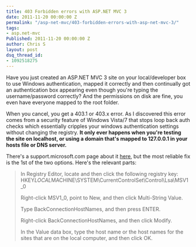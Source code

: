 ```yaml
---
title: 403 Forbidden errors with ASP.NET MVC 3
date: 2011-11-20 00:00:00 Z
permalink: "/asp-net-mvc/403-forbidden-errors-with-asp-net-mvc-3/"
tags:
- asp.net-mvc
Published: 2011-11-20 00:00:00 Z
author: Chris S
layout: post
dsq_thread_id:
- 1092518275
---
```


Have you just created an ASP.NET MVC 3 site on your local/developer box to use Windows authentication, mapped it correctly and then continually got an authentication box appearing even though you're typing the username/password correctly? And the permissions on disk are fine, you even have everyone mapped to the root folder.

When you cancel, you get a 403.1 or 403.x error. As I discovered this error comes from a security feature of Windows Vista/7 that stops loop back auth checks which essentially cripples your windows authentication settings without changing the registry. **It only ever happens when you're testing the site on localhost, or using a domain that's mapped to 127.0.0.1 in your hosts file or DNS server.**

There's a support.microsoft.com page about it [here][1], but the most reliable fix is the 1st of the two options. Here's the relevant parts:

<!--more-->

> In Registry Editor, locate and then click the following registry key:  
> HKEY*LOCAL*MACHINE\SYSTEM\CurrentControlSet\Control\Lsa\MSV1_0
> 
> Right-click MSV1_0, point to New, and then click Multi-String Value.
> 
> Type BackConnectionHostNames, and then press ENTER.
> 
> Right-click BackConnectionHostNames, and then click Modify.
> 
> In the Value data box, type the host name or the host names for the sites that are on the local computer, and then click OK.

 [1]: http://support.microsoft.com/kb/896861